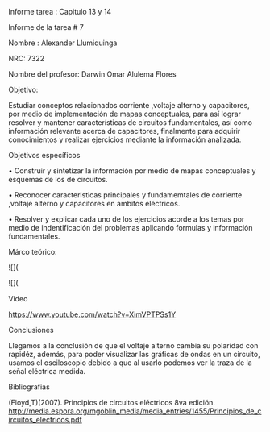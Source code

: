 Informe tarea : Capitulo 13 y 14

Informe de la tarea # 7

Nombre : Alexander Llumiquinga

NRC: 7322

Nombre del profesor: Darwin Omar Alulema Flores

Objetivo:

Estudiar conceptos relacionados corriente ,voltaje alterno y capacitores, por medio de implementación de mapas conceptuales, para así lograr resolver y mantener características de circuitos fundamentales, así como información relevante acerca de capacitores, finalmente para adquirir conocimientos y realizar ejercicios mediante la información analizada.

Objetivos específicos

• Construir y sintetizar la información por medio de mapas conceptuales y esquemas de los de circuitos.

• Reconocer caracteristicas principales y fundamemtales de corriente ,voltaje alterno y capacitores en ambitos eléctricos.

• Resolver y explicar cada uno de los ejercicios acorde a los temas por medio de indentificación del problemas aplicando formulas y información fundamentales.

Márco teórico:

![](

![](



Video

https://www.youtube.com/watch?v=XimVPTPSs1Y

Conclusiones

Llegamos a la conclusión de que el voltaje alterno cambia su polaridad con rapidéz, además, para poder visualizar las gráficas de ondas en un circuito, usamos el osciloscopio debido a que al usarlo podemos ver la traza de la señal eléctrica medida.

Bibliografias

(Floyd,T)(2007). Principios de circuitos eléctricos 8va edición. http://media.espora.org/mgoblin_media/media_entries/1455/Principios_de_circuitos_electricos.pdf
